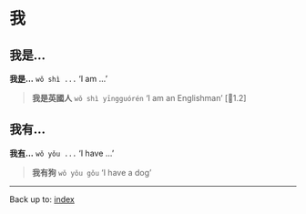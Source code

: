 # 我

## 我是...

**我[是](verbs/是.md)...** `wǒ shì ...` ‘I am ...’

> **我是英國人** `wǒ shì yīngguórén` ‘I am an Englishman’ \[🦉1.2\]

## 我有...

**我[有](verbs/有.md)...** `wǒ yǒu ...` ‘I have ...’

> **我有狗**  `wǒ yǒu gǒu` ‘I have a dog’

----
Back up to: [index](../index.md)
